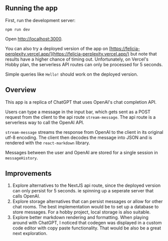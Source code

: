 ## Running the app

First, run the development server:

```
npm run dev
```

Open [http://localhost:3000](http://localhost:3000).

You can also try a deployed version of the app on [https://felicia-perplexity.vercel.app/](https://felicia-perplexity.vercel.app/) but note that results have a higher chance of timing out. Unfortunately, on Vercel's Hobby plan, the serverless API routes can only be processed for 5 seconds. 

Simple queries like `Hello!` should work on the deployed version.

## Overview

This app is a replica of ChatGPT that uses OpenAI's chat completion API. 

Users can type a message in the input bar, which gets sent as a POST request from the client to the api route `stream-message`. The api route is a serverless way to call the OpenAI API. 

`stream-message` streams the response from OpenAI to the client in its original utf-8 encoding. The client then decodes the message into JSON and is rendered with the `react-markdown` library. 

Messages between the user and OpenAI are stored for a single session in `messageHistory`. 

## Improvements
1. Explore alternatives to the NextJS api route, since the deployed version can only persist for 5 seconds. ie spinning up a seperate server that calls OpenAI.
2. Explore storage alternatives that can persist messages or allow for other chat rooms. The best implementation would be to set up a database to store messages. For a hobby project, local storage is also suitable.
3. Explore better markdown rendering and formatting. When playing around with ChatGPT, I noticed that codegen was displayed in a custom code editor with copy paste functionality. That would be also be a great next exploration.